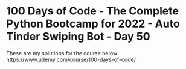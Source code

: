 # 100 Days of Code - The Complete Python Bootcamp for 2022 - Auto Tinder Swiping Bot - Day 50

These are my solutions for the course below:<br>
https://www.udemy.com/course/100-days-of-code/